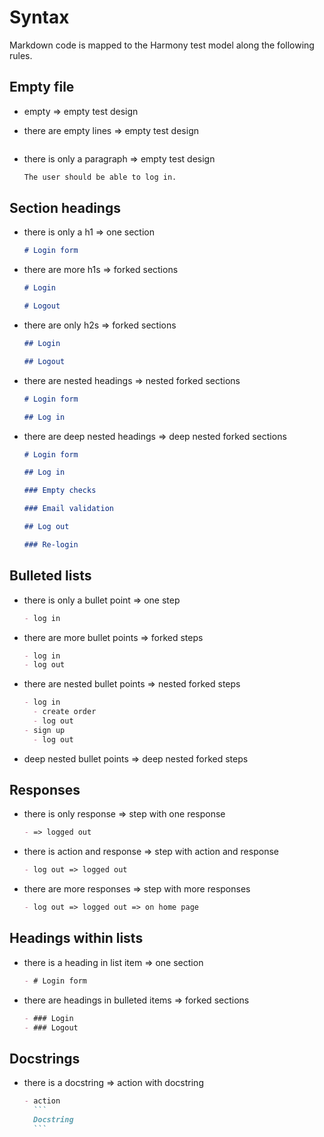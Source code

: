 # Syntax

Markdown code is mapped to the Harmony test model along the following rules.

## Empty file

- empty => empty test design
- there are empty lines => empty test design

  ```markdown

  ```

- there is only a paragraph => empty test design

  ```markdown
  The user should be able to log in.
  ```

## Section headings

- there is only a h1 => one section

  ```markdown
  # Login form
  ```

- there are more h1s => forked sections

  ```markdown
  # Login

  # Logout
  ```

- there are only h2s => forked sections

  ```markdown
  ## Login

  ## Logout
  ```

- there are nested headings => nested forked sections

  ```markdown
  # Login form

  ## Log in
  ```

- there are deep nested headings => deep nested forked sections

  ```markdown
  # Login form

  ## Log in

  ### Empty checks

  ### Email validation

  ## Log out

  ### Re-login
  ```

## Bulleted lists

- there is only a bullet point => one step

  ```markdown
  - log in
  ```

- there are more bullet points => forked steps
  ```markdown
  - log in
  - log out
  ```
- there are nested bullet points => nested forked steps
  ```markdown
  - log in
    - create order
    - log out
  - sign up
    - log out
  ```
- deep nested bullet points => deep nested forked steps

## Responses

- there is only response => step with one response
  ```markdown
  - => logged out
  ```
- there is action and response => step with action and response
  ```markdown
  - log out => logged out
  ```
- there are more responses => step with more responses
  ```markdown
  - log out => logged out => on home page
  ```

## Headings within lists

- there is a heading in list item => one section
  ```markdown
  - # Login form
  ```
- there are headings in bulleted items => forked sections
  ```markdown
  - ### Login
  - ### Logout
  ```

## Docstrings

- there is a docstring => action with docstring
  ````markdown
  - action
    ```
    Docstring
    ```
  ````
